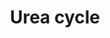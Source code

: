 ---
annotations:
- type: Pathway Ontology
  value: urea cycle pathway
authors:
- ReactomeTeam
- DeSl
description: 'The urea cycle yields urea, the major form in which excess nitrogen
  is excreted from the human body, and the amino acid arginine (Brusilow and Horwich
  2001). It consists of four reactions: that of ornithine and carbamoyl phosphate
  to form citrulline, of citrulline and aspartate to form argininosuccinate, the cleavage
  of argininosuccinate to yield fumarate and arginine, and the cleavage of arginine
  to yield urea and re-form ornithine. The carbamoyl phosphate consumed in this cycle
  is synthesized in the mitochondria from bicarbonate and ammonia, and this synthesis
  in turn is dependent on the presence of N-acetylglutamate, which allosterically
  activates carbamoyl synthetase I enzyme. The synthesis of N-acetylglutamate is stimulated
  by high levels of arginine. Increased levels of free amino acids, indicated by elevated
  arginine levels, thus stimulate urea synthesis.<p>Two enzymes catalyze the hydrolysis
  of arginine to yield ornithine and urea. Cytosolic ARG1 is the canonical urea cycle
  enzyme. Mitochondrial ARG2 likewise catalyzes urea production from arginine and
  may have a substantial sparing effect in patients lacking ARG1 enzyme, so its reaction
  is annotated here although the role of ARG2 under normal physiological conditions
  remains unclear.  View original pathway at [http://www.reactome.org/PathwayBrowser/#DIAGRAM=70635
  Reactome].'
last-edited: 2021-01-25
organisms:
- Homo sapiens
redirect_from:
- /index.php/Pathway:WP4973
- /instance/WP4973
schema-jsonld:
- '@context': https://schema.org/
  '@id': https://wikipathways.github.io/pathways/WP4973.html
  '@type': Dataset
  creator:
    '@type': Organization
    name: WikiPathways
  description: 'The urea cycle yields urea, the major form in which excess nitrogen
    is excreted from the human body, and the amino acid arginine (Brusilow and Horwich
    2001). It consists of four reactions: that of ornithine and carbamoyl phosphate
    to form citrulline, of citrulline and aspartate to form argininosuccinate, the
    cleavage of argininosuccinate to yield fumarate and arginine, and the cleavage
    of arginine to yield urea and re-form ornithine. The carbamoyl phosphate consumed
    in this cycle is synthesized in the mitochondria from bicarbonate and ammonia,
    and this synthesis in turn is dependent on the presence of N-acetylglutamate,
    which allosterically activates carbamoyl synthetase I enzyme. The synthesis of
    N-acetylglutamate is stimulated by high levels of arginine. Increased levels of
    free amino acids, indicated by elevated arginine levels, thus stimulate urea synthesis.<p>Two
    enzymes catalyze the hydrolysis of arginine to yield ornithine and urea. Cytosolic
    ARG1 is the canonical urea cycle enzyme. Mitochondrial ARG2 likewise catalyzes
    urea production from arginine and may have a substantial sparing effect in patients
    lacking ARG1 enzyme, so its reaction is annotated here although the role of ARG2
    under normal physiological conditions remains unclear.  View original pathway
    at [http://www.reactome.org/PathwayBrowser/#DIAGRAM=70635 Reactome].'
  keywords:
  - ASL tetramer
  - L-Asp
  - 'NADPH '
  - 'ARG2 '
  - 'ASL '
  - L-Cit
  - NH4+
  - Mitochondrial
  - ARG2 trimer
  - ATP
  - L-Arg
  - 'SLC25A2 '
  - 'SLC25A15 '
  - 'ARG1 '
  - PPi
  - Ac-CoA
  - ARG1 trimer
  - dimer:NADPH
  - ornithine
  - 'ASS1 '
  - NAcGlu
  - CoA-SH
  - Urea
  - NAGS(19-534)
  - CAP
  - Pi
  - H2O
  - 'Mn2+ '
  - ASS1 tetramer:NMRAL1
  - transporters
  - FUMA
  - 'OTC '
  - ARSUA
  - ADP
  - L-Glu
  - AMP
  - 'NMRAL1 '
  - CPS1
  - OTC trimer
  - L-Orn
  - HCO3-
  license: CC0
  name: Urea cycle
seo: CreativeWork
title: Urea cycle
wpid: WP4973
---